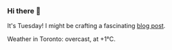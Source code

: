 ### Hi there :wave:

It's Tuesday! I might be crafting a fascinating [blog post](https://benjaminwuethrich.dev).

Weather in Toronto: overcast, at +1°C.
